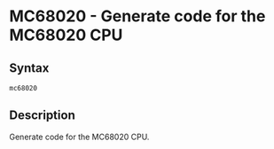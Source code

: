 # MC68020 - Generate code for the MC68020 CPU

## Syntax
```assembly
mc68020
```

## Description
Generate code for the MC68020 CPU.